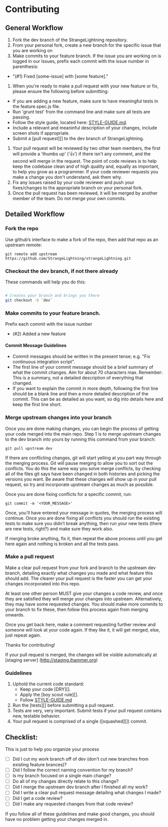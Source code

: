 # Contributing

## General Workflow

1. Fork the dev branch of the StrangeLightning repository.
1. From your personal fork, create a new branch for the specific issue that you are working on
1. Make commits to your feature branch. If the issue you are working on is logged in our Issues, prefix each commit with the issue number in parenthesis:
  - "(#1) Fixed [some-issue] with [some feature]."
1. When you're ready to make a pull request with your new feature or fix, please ensure the following before submitting:
  - If you are adding a new feature, make sure to have meaningful tests in the feature.spec.js file.
  - Run 'grunt test' from the command line and make sure all tests are passing.
  - Follow the style guide, located here: [STYLE-GUIDE.md](STYLE-GUIDE.md).
  - Include a relevant and meaninful description of your changes, include screen shots if appropriate.
  - Submit a [pull request][] to the dev branch of StrangeLightning.
1. Your pull request will be reviewed by two other team members, the first will provide a 'thumbs up' (':+1:') if there isn't any comment, and the second will merge in the request. The point of code reviews is to help keep the codebase clean and of high quality and, equally as important, to help you grow as a programmer. If your code reviewer requests you make a change you don't understand, ask them why.
1. Fix any issues raised by your code reviewer and push your fixes/changes to the appropriate branch on your personal fork.
1. Once the pull request has been reviewed, it will be merged by another member of the team. Do not merge your own commits.

## Detailed Workflow

### Fork the repo

Use github’s interface to make a fork of the repo, then add that repo as an upstream remote:

```
git remote add upstream https://github.com/StrangeLightning/strangeLightning.git
```

### Checkout the dev branch, if not there already

These commands will help you do this:

``` bash

# Creates your branch and brings you there
git checkout -b `dev`
```

### Make commits to your feature branch. 

Prefix each commit with the issue number
  - (#2) Added a new feature

#### Commit Message Guidelines

- Commit messages should be written in the present tense; e.g. "Fix continuous
  integration script".
- The first line of your commit message should be a brief summary of what the
  commit changes. Aim for about 70 characters max. Remember: This is a summary,
  not a detailed description of everything that changed.
- If you want to explain the commit in more depth, following the first line should
  be a blank line and then a more detailed description of the commit. This can be
  as detailed as you want, so dig into details here and keep the first line short.

### Merge upstream changes into your branch

Once you are done making changes, you can begin the process of getting
your code merged into the main repo. Step 1 is to merge upstream
changes to the dev branch into yours by running this command
from your branch:

```
git pull upstream dev
```

If there are conflicting changes, git will start yelling at you part way
through the merging process. Git will pause merging to allow you to sort
out the conflicts. You do this the same way you solve merge conflicts,
by checking all of the files git says have been changed in both histories
and picking the versions you want. Be aware that these changes will show
up in your pull request, so try and incorporate upstream changes as much
as possible.

Once you are done fixing conflicts for a specific commit, run:

```
git commit -m '<YOUR_MESSAGE>'
```

Once, you'll have entered your message in quotes, the merging process will continue.
Once you are done fixing all conflicts you should run the existing tests to make sure
you didn’t break anything, then run your new tests (there are new tests, right?) and
make sure they work also.

If merging broke anything, fix it, then repeat the above process until
you get here again and nothing is broken and all the tests pass.

### Make a pull request

Make a clear pull request from your fork and branch to the upstream dev
branch, detailing exactly what changes you made and what feature this
should add. The clearer your pull request is the faster you can get
your changes incorporated into this repo.

At least one other person MUST give your changes a code review, and once
they are satisfied they will merge your changes into upstream. Alternatively,
they may have some requested changes. You should make more commits to your
branch to fix these, then follow this process again from merging onwards.

Once you get back here, make a comment requesting further review and
someone will look at your code again. If they like it, it will get merged,
else, just repeat again.

Thanks for contributing!

If your pull request is merged, the changes will be visible automatically at [staging server] (http://staging.ihammer.org)

### Guidelines

1. Uphold the current code standard:
    - Keep your code [DRY][].
    - Apply the [boy scout rule][].
    - Follow [STYLE-GUIDE.md](STYLE-GUIDE.md)
1. Run the [tests][] before submitting a pull request.
1. Tests are very, very important. Submit tests if your pull request contains
   new, testable behavior.
1. Your pull request is comprised of a single ([squashed][]) commit.

## Checklist:

This is just to help you organize your process

- [ ] Did I cut my work branch off of dev (don't cut new branches from existing feature brances)?
- [ ] Did I follow the correct naming convention for my branch?
- [ ] Is my branch focused on a single main change?
 - [ ] Do all of my changes directly relate to this change?
- [ ] Did I merge the upstream dev branch after I finished all my
  work?
- [ ] Did I write a clear pull request message detailing what changes I made?
- [ ] Did I get a code review?
 - [ ] Did I make any requested changes from that code review?

If you follow all of these guidelines and make good changes, you should have
no problem getting your changes merged in.
